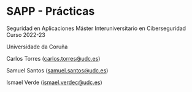 # SAPP - Prácticas

Seguridad en Aplicaciones
Máster Interuniversitario en Ciberseguridad
Curso 2022-23

Universidade da Coruña

Carlos Torres (carlos.torres@udc.es)

Samuel Santos (samuel.santos@udc.es)

Ismael Verde (ismael.verdec@udc.es)

